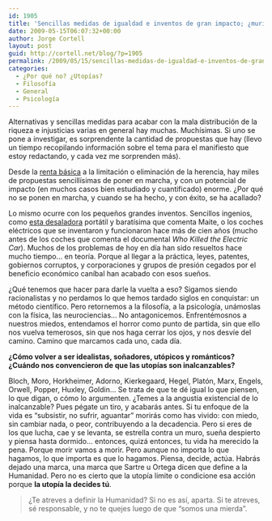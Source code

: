 ```yaml
---
id: 1905
title: 'Sencillas medidas de igualdad e inventos de gran impacto; ¿murió la utopía?'
date: 2009-05-15T06:07:32+00:00
author: Jorge Cortell
layout: post
guid: http://cortell.net/blog/?p=1905
permalink: /2009/05/15/sencillas-medidas-de-igualdad-e-inventos-de-gran-impacto-murio-la-utopia/
categories:
  - ¿Por qué no? ¿Utopías?
  - Filosofí­a
  - General
  - Psicología
---
```

Alternativas y sencillas medidas para acabar con la mala distribución de la riqueza e injusticias varias en general hay muchas. Muchísimas. Si uno se pone a investigar, es sorprendente la cantidad de propuestas que hay (llevo un tiempo recopilando información sobre el tema para el manifiesto que estoy redactando, y cada vez me sorprenden más).

Desde la <a title="http://www.redrentabasica.org/" href="http://www.redrentabasica.org/" target="_blank">renta básica</a> a la limitación o eliminación de la herencia, hay miles de propuestas sencillísimas de poner en marcha, y con un potencial de impacto (en muchos casos bien estudiado y cuantificado) enorme. ¿Por qué no se ponen en marcha, y cuando se ha hecho, y con éxito, se ha acallado?

Lo mismo ocurre con los pequeños grandes inventos. Sencillos ingenios, como <a title="http://odioinfinito.blogspot.com/2008/12/watercone.html" href="http://odioinfinito.blogspot.com/2008/12/watercone.html" target="_blank">esta desaladora</a> portátil y baratísima que comenta Maite, o los coches eléctricos que se inventaron y funcionaron hace más de cien años (mucho antes de los coches que comenta el documental _Who Killed the Electric Car_). Muchos de los problemas de hoy en día han sido resueltos hace mucho tiempo&#8230; en teoría. Porque al llegar a la práctica, leyes, patentes, gobiernos corruptos, y corporaciones y grupos de presión cegados por el beneficio económico caníbal han acabado con esos sueños.

¿Qué tenemos que hacer para darle la vuelta a eso? Sigamos siendo racionalistas y no perdamos lo que hemos tardado siglos en conquistar: un método científico. Pero retornemos a la filosofía, a la psicología, unámoslas con la física, las neurociencias&#8230; No antagonicemos. Enfrentémosnos a nuestros miedos, entendamos el horror como punto de partida, sin que ello nos vuelva temerosos, sin que nos haga cerrar los ojos, y nos desvíe del camino. Camino que marcamos cada uno, cada día. 

**¿Cómo volver a ser idealistas, soñadores, utópicos y románticos? ¿Cuándo nos convencieron de que las utopías son inalcanzables?**

Bloch, Moro, Horkheimer, Adorno, Kierkegaard, Hegel, Platón, Marx, Engels, Orwell, Popper, Huxley, Goldin&#8230; Se trata de que te dé igual lo que piensen, lo que digan, o cómo lo argumenten. ¿Temes a la angustia existencial de lo inalcanzable? Pues pégate un tiro, y acabarás antes. Si tu enfoque de la vida es &#8220;subsistir, no sufrir, aguantar&#8221; morirás como has vivido: con miedo, sin cambiar nada, o peor, contribuyendo a la decadencia. Pero si eres de los que lucha, cae y se levanta, se estrella contra un muro, sueña despierto y piensa hasta dormido&#8230; entonces, quizá entonces, tu vida ha merecido la pena. Porque morir vamos a morir. Pero aunque no importa lo que hagamos, lo que importa es que lo hagamos. Piensa, decide, actúa. Habrás dejado una marca, una marca que Sartre u Ortega dicen que define a la Humanidad. Pero no es cierto que la utopía limite o condicione esa acción porque **la utopía la decides tú**.

> ¿Te atreves a definir la Humanidad? Si no es así, aparta. Si te atreves, sé responsable, y no te quejes luego de que &#8220;somos una mierda&#8221;. 
